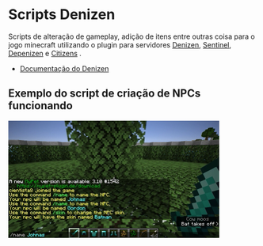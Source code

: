 # Scripts Denizen
Scripts de alteração de gameplay, adição de itens entre outras coisa para o jogo minecraft utilizando o plugin para servidores [Denizen](https://github.com/DenizenScript/Denizen), [Sentinel](https://github.com/mcmonkeyprojects/Sentinel), [Depenizen](https://github.com/DenizenScript/Depenizen) e [Citizens](https://github.com/CitizensDev/Citizens2) .
- [Documentação do Denizen](https://one.denizenscript.com/denizen/logs)

## Exemplo do script de criação de NPCs funcionando
![NPC MENU](https://raw.githubusercontent.com/Nepo26/Scripts-Denizen/master/thumb.png)
